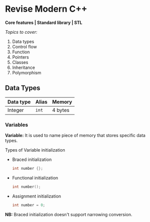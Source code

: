 # Revise Modern C++

**Core features | Standard library | STL**

_Topics to cover:_

1. Data types
2. Control flow
3. Function
4. Pointers
5. Classes
6. Inheritance
7. Polymorphism

## Data Types
| Data type | Alias | Memory |
|-----------|-------|--------|
|Integer    | `int` | 4 bytes|

### Variables

**Variable:** It is used to name piece of memory that stores specific data types.

Types of Variable initialization

* Braced initialization
  ```c
  int number {};
  ```
* Functional initialization
  ```c
  int number();
  ```
* Assignment initialization
  ```c
  int number = 0;
  ```
**NB:** Braced initialization doesn't support narrowing conversion.